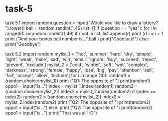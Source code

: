 # task-5
task 5.1
import random
question = input("Would you like to draw a lottery? ").lower()
ball = random.randint(1,49)
list=[]
if (question == "yes"):
  for i in range(6):
    r=random.randint(1,49)
    if r not in list: list.append(r)
    print (r)
    i = i + 1
  print ("And your bonus ball number is...",ball )
  print("Goodluck!")
else:
  print("Goodbye")
  
  
task 5.2
import random
mylist_1 = ['hot', 'summer', 'hard', 'dry', 'simple', 'light', 'weak', 'male', 'sad', 'win', 'small', 'ignore', 'buy', 'succeed', 'reject', 'prevent', 'exclude']
mylist_2 = ['cold', 'winter', 'soft', 'wet', 'complex', 'darkness', 'strong', 'female', 'happy', 'lose', 'big', 'pay', 'attention', 'sell', 'fail', 'accept', 'allow', 'include']
for i in range (10):
   random1 = (random.choice(mylist_1))
   print ("Q1: The opposite of ")
   print(random1)
   oppo1 = input("is...")
   index = mylist_1.index(random1)
   random2 = (random.choice(mylist_2))
   index2 = mylist_2.index(random2)
   if (index == index2):
     random2 = (random.choice(mylist_2))
     index2 = mylist_2.index(random2)
     print ("Q2: The opposite of ")
     print(random2)
     oppo1 = input("is...")
   else:
     print ("Q2: The opposite of ")
     print(random2)
     oppo1 = input("is...")
print("That was all! :D")
  
